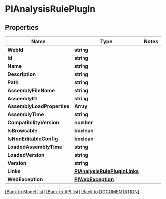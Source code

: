 # PIAnalysisRulePlugIn

## Properties
Name | Type | Notes
------------ | ------------- | -------------
**WebId** | **string**
**Id** | **string**
**Name** | **string**
**Description** | **string**
**Path** | **string**
**AssemblyFileName** | **string**
**AssemblyID** | **string**
**AssemblyLoadProperties** | **Array<string>**
**AssemblyTime** | **string**
**CompatibilityVersion** | **number**
**IsBrowsable** | **boolean**
**IsNonEditableConfig** | **boolean**
**LoadedAssemblyTime** | **string**
**LoadedVersion** | **string**
**Version** | **string**
**Links** | **[**PIAnalysisRulePlugInLinks**](../models/PIAnalysisRulePlugInLinks.md)**
**WebException** | **[**PIWebException**](../models/PIWebException.md)**

[[Back to Model list]](../../DOCUMENTATION.md#documentation-for-models) [[Back to API list]](../../DOCUMENTATION.md#documentation-for-api-endpoints) [[Back to DOCUMENTATION]](../../DOCUMENTATION.md)
